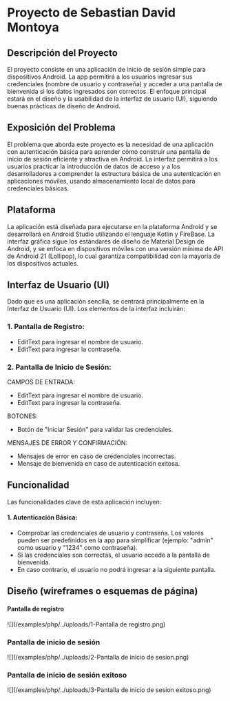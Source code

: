 # Proyecto de Sebastian David Montoya
## Descripción del Proyecto
El proyecto consiste en una aplicación de inicio de sesión simple para dispositivos Android. La app permitirá a los usuarios ingresar sus credenciales (nombre de usuario y contraseña) y acceder a una pantalla de bienvenida si los datos ingresados son correctos. El enfoque principal estará en el diseño y la usabilidad de la interfaz de usuario (UI), siguiendo buenas prácticas de diseño de Android.

## Exposición del Problema
El problema que aborda este proyecto es la necesidad de una aplicación con autenticación básica para aprender cómo construir una pantalla de inicio de sesión eficiente y atractiva en Android. La interfaz permitirá a los usuarios practicar la introducción de datos de acceso y a los desarrolladores a comprender la estructura básica de una autenticación en aplicaciones móviles, usando almacenamiento local de datos para credenciales básicas.

## Plataforma
La aplicación está diseñada para ejecutarse en la plataforma Android y se desarrollará en Android Studio utilizando el lenguaje Kotlin y FireBase. La interfaz gráfica sigue los estándares de diseño de Material Design de Android, y se enfoca en dispositivos móviles con una versión mínima de API de Android 21 (Lollipop), lo cual garantiza compatibilidad con la mayoría de los dispositivos actuales.

## Interfaz de Usuario (UI)
Dado que es una aplicación sencilla, se centrará principalmente en la Interfaz de Usuario (UI). Los elementos de la interfaz incluirán:
### 1. Pantalla de Registro:
- EditText para ingresar el nombre de usuario.
- EditText para ingresar la contraseña. 


### 2. Pantalla de Inicio de Sesión:
CAMPOS DE ENTRADA:
- EditText para ingresar el nombre de usuario.
- EditText para ingresar la contraseña.

BOTONES:
- Botón de "Iniciar Sesión" para validar las credenciales.

MENSAJES DE ERROR Y CONFIRMACIÓN:
- Mensajes de error en caso de credenciales incorrectas.
- Mensaje de bienvenida en caso de autenticación exitosa.

## Funcionalidad
Las funcionalidades clave de esta aplicación incluyen:
#### 1. Autenticación Básica:
- Comprobar las credenciales de usuario y contraseña. Los valores pueden ser predefinidos en la app para simplificar (ejemplo: "admin" como usuario y "1234" como contraseña).
- Si las credenciales son correctas, el usuario accede a la pantalla de bienvenida.
- En caso contrario, el usuario no podrá ingresar a la siguiente pantalla.

## Diseño (wireframes o esquemas de página)
#### Pantalla de registro
![](/examples/php/../uploads/1-Pantalla de registro.png)

### Pantalla de inicio de sesión
![](/examples/php/../uploads/2-Pantalla de inicio de sesion.png)

### Pantalla de inicio de sesión exitoso
![](/examples/php/../uploads/3-Pantalla de inicio de sesion exitoso.png)
